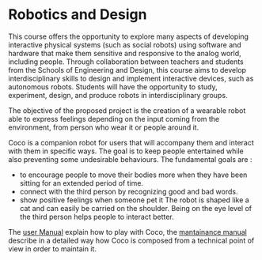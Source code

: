 # Robotics and Design
This course offers the opportunity to explore many aspects of developing interactive physical systems (such as social robots) using software and hardware that make them sensitive and responsive to the analog world, including people. Through collaboration between teachers and students from the Schools of Engineering and Design, this course aims to develop interdisciplinary skills to design and implement interactive devices, such as autonomous robots. Students will have the opportunity to study, experiment, design, and produce robots in interdisciplinary groups.

The objective of the proposed project is the creation of a wearable robot able to express feelings depending on the input coming from the environment, from person who wear it or people around it. 

Coco is a companion robot for users that will accompany them and interact with them in
specific ways.
The goal is to keep people entertained while also preventing some undesirable behaviours.
The fundamental goals are :
* to encourage people to move their bodies more when they have been sitting for an
extended period of time.
* connect with the third person by recognizing good and bad words.
* show positive feelings when someone pet it
The robot is shaped like a cat and can easily be carried on the shoulder. Being on the eye
level of the third person helps people to interact better.

The [user Manual](G5_User%20Manual.pdf) explain how to play with Coco, the [mantainance manual](G5_User%20Manual.pdf) describe in a detailed way how Coco is composed from a technical point of view in order to maintain it.

